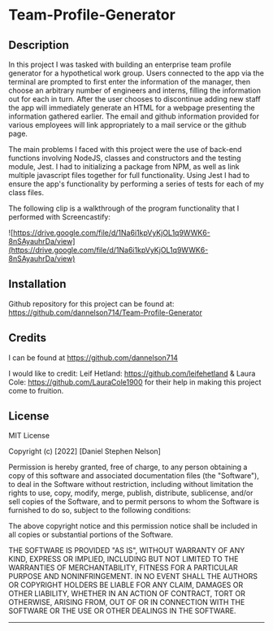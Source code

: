 # Team-Profile-Generator

## Description

In this project I was tasked with building an enterprise team profile generator for a hypothetical work group. Users connected to the app via the terminal are prompted to first enter the information of the manager, then choose an arbitrary number of engineers and interns, filling the information out for each in turn. After the user chooses to discontinue adding new staff the app will immediately generate an HTML for a webpage presenting the information gathered earlier. The email and github information provided for various employees will link appropriately to a mail service or the github page.

The main problems I faced with this project were the use of back-end functions involving NodeJS, classes and constructors and the testing module, Jest. I had to initializing a package from NPM, as well as link multiple javascript files together for full functionality. Using Jest I had to ensure the app's functionality by performing a series of tests for each of my class files.

The following clip is a walkthrough of the program functionality that I performed with Screencastify:

![https://drive.google.com/file/d/1Na6i1kpVyKjOL1q9WWK6-8nSAyauhrDa/view](https://drive.google.com/file/d/1Na6i1kpVyKjOL1q9WWK6-8nSAyauhrDa/view)

## Installation

Github repository for this project can be found at: https://github.com/dannelson714/Team-Profile-Generator

## Credits

I can be found at https://github.com/dannelson714

I would like to credit:
Leif Hetland: https://github.com/leifehetland &
Laura Cole: https://github.com/LauraCole1900
for their help in making this project come to fruition.

## License

MIT License

Copyright (c) [2022] [Daniel Stephen Nelson]

Permission is hereby granted, free of charge, to any person obtaining a copy
of this software and associated documentation files (the "Software"), to deal
in the Software without restriction, including without limitation the rights
to use, copy, modify, merge, publish, distribute, sublicense, and/or sell
copies of the Software, and to permit persons to whom the Software is
furnished to do so, subject to the following conditions:

The above copyright notice and this permission notice shall be included in all
copies or substantial portions of the Software.

THE SOFTWARE IS PROVIDED "AS IS", WITHOUT WARRANTY OF ANY KIND, EXPRESS OR
IMPLIED, INCLUDING BUT NOT LIMITED TO THE WARRANTIES OF MERCHANTABILITY,
FITNESS FOR A PARTICULAR PURPOSE AND NONINFRINGEMENT. IN NO EVENT SHALL THE
AUTHORS OR COPYRIGHT HOLDERS BE LIABLE FOR ANY CLAIM, DAMAGES OR OTHER
LIABILITY, WHETHER IN AN ACTION OF CONTRACT, TORT OR OTHERWISE, ARISING FROM,
OUT OF OR IN CONNECTION WITH THE SOFTWARE OR THE USE OR OTHER DEALINGS IN THE
SOFTWARE.

---